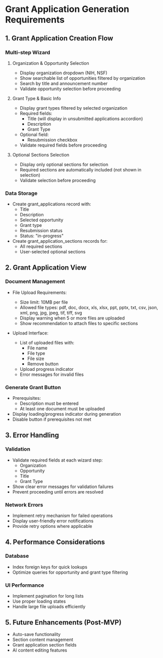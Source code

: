# Grant Application Generation Requirements

## 1. Grant Application Creation Flow

### Multi-step Wizard
1. Organization & Opportunity Selection
   - Display organization dropdown (NIH, NSF)
   - Show searchable list of opportunities filtered by organization
   - Search by title and announcement number
   - Validate opportunity selection before proceeding

2. Grant Type & Basic Info
   - Display grant types filtered by selected organization
   - Required fields:
     - Title (will display in unsubmitted applications accordion)
     - Description
     - Grant Type
   - Optional field:
     - Resubmission checkbox
   - Validate required fields before proceeding

3. Optional Sections Selection
   - Display only optional sections for selection
   - Required sections are automatically included (not shown in selection)
   - Validate selection before proceeding

### Data Storage
- Create grant_applications record with:
  - Title
  - Description
  - Selected opportunity
  - Grant type
  - Resubmission status
  - Status: "in-progress"
- Create grant_application_sections records for:
  - All required sections
  - User-selected optional sections

## 2. Grant Application View

### Document Management
- File Upload Requirements:
  - Size limit: 10MB per file
  - Allowed file types: pdf, doc, docx, xls, xlsx, ppt, pptx, txt, csv, json, xml, png, jpg, jpeg, tif, tiff, svg
  - Display warning when 5 or more files are uploaded
  - Show recommendation to attach files to specific sections

- Upload Interface:
  - List of uploaded files with:
    - File name
    - File type
    - File size
    - Remove button
  - Upload progress indicator
  - Error messages for invalid files

### Generate Grant Button
- Prerequisites:
  - Description must be entered
  - At least one document must be uploaded
- Display loading/progress indicator during generation
- Disable button if prerequisites not met

## 3. Error Handling

### Validation
- Validate required fields at each wizard step:
  - Organization
  - Opportunity
  - Title
  - Grant Type
- Show clear error messages for validation failures
- Prevent proceeding until errors are resolved

### Network Errors
- Implement retry mechanism for failed operations
- Display user-friendly error notifications
- Provide retry options where applicable

## 4. Performance Considerations

### Database
- Index foreign keys for quick lookups
- Optimize queries for opportunity and grant type filtering

### UI Performance
- Implement pagination for long lists
- Use proper loading states
- Handle large file uploads efficiently

## 5. Future Enhancements (Post-MVP)
- Auto-save functionality
- Section content management
- Grant application section fields
- AI content editing features